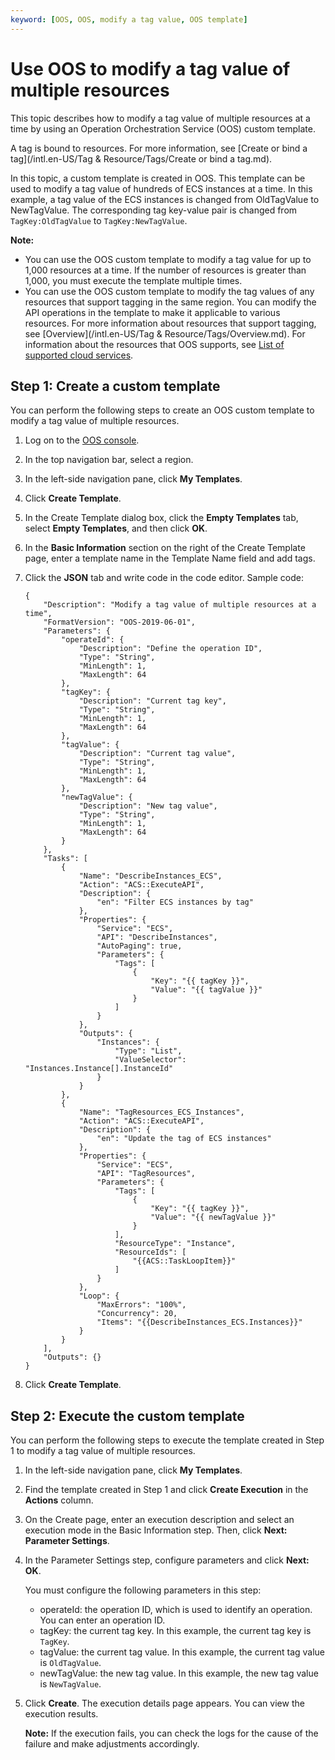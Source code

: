 ```yaml
---
keyword: [OOS, OOS, modify a tag value, OOS template]
---
```


# Use OOS to modify a tag value of multiple resources

This topic describes how to modify a tag value of multiple resources at a time by using an Operation Orchestration Service \(OOS\) custom template.

A tag is bound to resources. For more information, see [Create or bind a tag](/intl.en-US/Tag & Resource/Tags/Create or bind a tag.md).

In this topic, a custom template is created in OOS. This template can be used to modify a tag value of hundreds of ECS instances at a time. In this example, a tag value of the ECS instances is changed from OldTagValue to NewTagValue. The corresponding tag key-value pair is changed from `TagKey:OldTagValue` to `TagKey:NewTagValue`.

**Note:**

-   You can use the OOS custom template to modify a tag value for up to 1,000 resources at a time. If the number of resources is greater than 1,000, you must execute the template multiple times.
-   You can use the OOS custom template to modify the tag values of any resources that support tagging in the same region. You can modify the API operations in the template to make it applicable to various resources. For more information about resources that support tagging, see [Overview](/intl.en-US/Tag & Resource/Tags/Overview.md). For information about the resources that OOS supports, see [List of supported cloud services](https://www.alibabacloud.com/help/doc-detail/120682.htm).

## Step 1: Create a custom template

You can perform the following steps to create an OOS custom template to modify a tag value of multiple resources.

1.  Log on to the [OOS console](https://oos.console.aliyun.com/).

2.  In the top navigation bar, select a region.

3.  In the left-side navigation pane, click **My Templates**.

4.  Click **Create Template**.

5.  In the Create Template dialog box, click the **Empty Templates** tab, select **Empty Templates**, and then click **OK**.

6.  In the **Basic Information** section on the right of the Create Template page, enter a template name in the Template Name field and add tags.

7.  Click the **JSON** tab and write code in the code editor. Sample code:

    ```
    {
        "Description": "Modify a tag value of multiple resources at a time",
        "FormatVersion": "OOS-2019-06-01",
        "Parameters": {
            "operateId": {
                "Description": "Define the operation ID",
                "Type": "String",
                "MinLength": 1,
                "MaxLength": 64
            },
            "tagKey": {
                "Description": "Current tag key",
                "Type": "String",
                "MinLength": 1,
                "MaxLength": 64
            },
            "tagValue": {
                "Description": "Current tag value",
                "Type": "String",
                "MinLength": 1,
                "MaxLength": 64
            },
            "newTagValue": {
                "Description": "New tag value",
                "Type": "String",
                "MinLength": 1,
                "MaxLength": 64
            }
        },
        "Tasks": [
            {
                "Name": "DescribeInstances_ECS",
                "Action": "ACS::ExecuteAPI",
                "Description": {
                    "en": "Filter ECS instances by tag"
                },
                "Properties": {
                    "Service": "ECS",
                    "API": "DescribeInstances",
                    "AutoPaging": true,
                    "Parameters": {
                        "Tags": [
                            {
                                "Key": "{{ tagKey }}",
                                "Value": "{{ tagValue }}"
                            }
                        ]
                    }
                },
                "Outputs": {
                    "Instances": {
                        "Type": "List",
                        "ValueSelector": "Instances.Instance[].InstanceId"
                    }
                }
            },
            {
                "Name": "TagResources_ECS_Instances",
                "Action": "ACS::ExecuteAPI",
                "Description": {
                    "en": "Update the tag of ECS instances"
                },
                "Properties": {
                    "Service": "ECS",
                    "API": "TagResources",
                    "Parameters": {
                        "Tags": [
                            {
                                "Key": "{{ tagKey }}",
                                "Value": "{{ newTagValue }}"
                            }
                        ],
                        "ResourceType": "Instance",
                        "ResourceIds": [
                            "{{ACS::TaskLoopItem}}"
                        ]
                    }
                },
                "Loop": {
                    "MaxErrors": "100%",
                    "Concurrency": 20,
                    "Items": "{{DescribeInstances_ECS.Instances}}"
                }
            }
        ],
        "Outputs": {}
    }
    ```

8.  Click **Create Template**.


## Step 2: Execute the custom template

You can perform the following steps to execute the template created in Step 1 to modify a tag value of multiple resources.

1.  In the left-side navigation pane, click **My Templates**.

2.  Find the template created in Step 1 and click **Create Execution** in the **Actions** column.

3.  On the Create page, enter an execution description and select an execution mode in the Basic Information step. Then, click **Next: Parameter Settings**.

4.  In the Parameter Settings step, configure parameters and click **Next: OK**.

    You must configure the following parameters in this step:

    -   operateId: the operation ID, which is used to identify an operation. You can enter an operation ID.
    -   tagKey: the current tag key. In this example, the current tag key is `TagKey`.
    -   tagValue: the current tag value. In this example, the current tag value is `OldTagValue`.
    -   newTagValue: the new tag value. In this example, the new tag value is `NewTagValue`.
5.  Click **Create**. The execution details page appears. You can view the execution results.

    **Note:** If the execution fails, you can check the logs for the cause of the failure and make adjustments accordingly.


